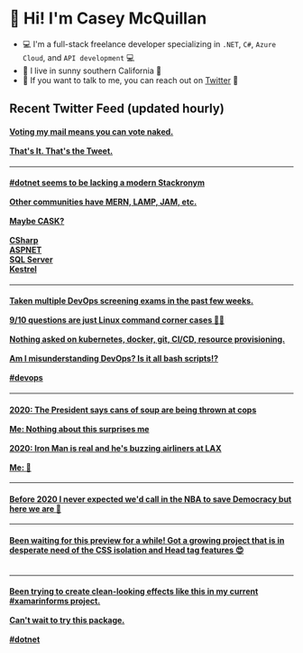 # 👋 Hi! I'm Casey McQuillan

- 💻 I'm a full-stack freelance developer specializing in `.NET`, `C#`, `Azure Cloud`, and `API development` 💻
- 🌴 I live in sunny southern California 🌴
- 📲 If you want to talk to me, you can reach out on [Twitter](https://twitter.com/QuillCodes) 📲



## Recent Twitter Feed (updated hourly)

<!-- BEGIN TWEETS -->
#### [Voting my mail means you can vote naked. <br /><br />That's It. That's the Tweet.](https://twitter.com/QuillCodes/status/1303875844192874496)

---


#### [#dotnet seems to be lacking a modern Stackronym<br /><br />Other communities have MERN, LAMP, JAM, etc. <br /><br />Maybe CASK?<br /><br />CSharp<br />ASPNET<br />SQL Server<br />Kestrel](https://twitter.com/QuillCodes/status/1303369595919581185)

---


#### [Taken multiple DevOps screening exams in the past few weeks. <br /><br />9/10 questions are just Linux command corner cases 🤷‍♂️<br /><br />Nothing asked on kubernetes, docker, git, CI/CD, resource provisioning.<br /><br />Am I misunderstanding DevOps? Is it all bash scripts⁉️<br /><br />#devops](https://twitter.com/QuillCodes/status/1301730936757739522)

---


#### [2020: The President says cans of soup are being thrown at cops<br /><br />Me: Nothing about this surprises me<br /><br />2020: Iron Man is real and he's buzzing airliners at LAX <br /><br />Me: 🤯](https://twitter.com/QuillCodes/status/1301184112380665859)

---


#### [Before 2020 I never expected we'd call in the NBA to save Democracy but here we are 🤷](https://twitter.com/QuillCodes/status/1299403245341736960)

---


#### [Been waiting for this preview for a while! Got a growing project that is in desperate need of the CSS isolation and Head tag features 😍<br /><br />](https://twitter.com/QuillCodes/status/1298383202642354176)

---


#### [Been trying to create clean-looking effects like this in my current #xamarinforms project. <br /><br />Can't wait to try this package.<br /><br />#dotnet](https://twitter.com/QuillCodes/status/1298370812727005185)
<!-- END TWEETS -->

<!--
**cmcquillan/cmcquillan** is a ✨ _special_ ✨ repository because its `README.md` (this file) appears on your GitHub profile.

Here are some ideas to get you started:

- 🔭 I’m currently working on ...
- 🌱 I’m currently learning ...
- 👯 I’m looking to collaborate on ...
- 🤔 I’m looking for help with ...
- 💬 Ask me about ...
- 📫 How to reach me: ...
- 😄 Pronouns: ...
- ⚡ Fun fact: ...
-->
